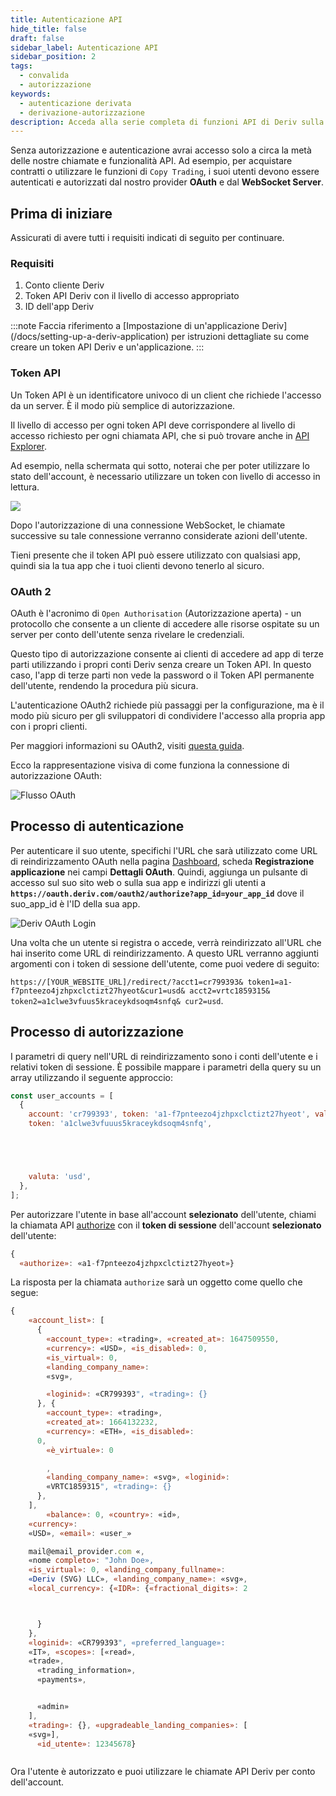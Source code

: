 ```yaml
---
title: Autenticazione API
hide_title: false
draft: false
sidebar_label: Autenticazione API
sidebar_position: 2
tags:
  - convalida
  - autorizzazione
keywords:
  - autenticazione derivata
  - derivazione-autorizzazione
description: Acceda alla serie completa di funzioni API di Deriv sulla sua app di trading autenticando gli utenti con un token API. Impari a farlo con un esempio di API.
---
```


Senza autorizzazione e autenticazione avrai accesso solo a circa la metà delle nostre chiamate e funzionalità API. Ad esempio, per acquistare contratti o utilizzare le funzioni di `Copy Trading`, i suoi utenti devono essere autenticati e autorizzati dal nostro provider **OAuth** e dal **WebSocket Server**.

## Prima di iniziare

Assicurati di avere tutti i requisiti indicati di seguito per continuare.

### Requisiti

1. Conto cliente Deriv
2. Token API Deriv con il livello di accesso appropriato
3. ID dell'app Deriv

:::note
Faccia riferimento a [Impostazione di un'applicazione Deriv] (/docs/setting-up-a-deriv-application) per istruzioni dettagliate su come creare un token API Deriv e un'applicazione.
:::

### Token API

Un Token API è un identificatore univoco di un client che richiede l'accesso da un server. È il modo più semplice di autorizzazione.

Il livello di accesso per ogni token API deve corrispondere al livello di accesso richiesto per ogni chiamata API, che si può trovare anche in [API Explorer](/api-explorer).

Ad esempio, nella schermata qui sotto, noterai che per poter utilizzare lo stato dell'account, è necessario utilizzare un token con livello di accesso in lettura.

![](/img/acc_status_scope_api_explorer.png)

Dopo l'autorizzazione di una connessione WebSocket, le chiamate successive su tale connessione verranno considerate azioni dell'utente.

Tieni presente che il token API può essere utilizzato con qualsiasi app, quindi sia la tua app che i tuoi clienti devono tenerlo al sicuro.

### OAuth 2

OAuth è l'acronimo di `Open Authorisation` (Autorizzazione aperta) - un protocollo che consente a un cliente di accedere alle risorse ospitate su un server per conto dell'utente senza rivelare le credenziali.

Questo tipo di autorizzazione consente ai clienti di accedere ad app di terze parti utilizzando i propri conti Deriv senza creare un Token API. In questo caso, l'app di terze parti non vede la password o il Token API permanente dell'utente, rendendo la procedura più sicura.

L'autenticazione OAuth2 richiede più passaggi per la configurazione, ma è il modo più sicuro per gli sviluppatori di condividere l'accesso alla propria app con i propri clienti.

Per maggiori informazioni su OAuth2, visiti [questa guida](https://aaronparecki.com/oauth-2-simplified/).

Ecco la rappresentazione visiva di come funziona la connessione di autorizzazione OAuth:

![Flusso OAuth](/img/how_oauth_works.png "flusso OAuth")

## Processo di autenticazione

Per autenticare il suo utente, specifichi l'URL che sarà utilizzato come URL di reindirizzamento OAuth nella pagina [Dashboard](/dashboard), scheda **Registrazione applicazione** nei campi **Dettagli OAuth**. Quindi, aggiunga un pulsante di accesso sul suo sito web o sulla sua app e indirizzi gli utenti a **`https://oauth.deriv.com/oauth2/authorize?app_id=your_app_id`** dove il suo_app_id è l'ID della sua app.

![Deriv OAuth Login](/img/oauth_login.png "Deriv OAuth Login")

Una volta che un utente si registra o accede, verrà reindirizzato all'URL che hai inserito come URL di reindirizzamento. A questo URL verranno aggiunti argomenti con i token di sessione dell'utente, come puoi vedere di seguito:

`https://[YOUR_WEBSITE_URL]/redirect/?acct1=cr799393& token1=a1-f7pnteezo4jzhpxclctizt27hyeot&cur1=usd& acct2=vrtc1859315& token2=a1clwe3vfuus5kraceykdsoqm4snfq& cur2=usd`.

## Processo di autorizzazione

I parametri di query nell'URL di reindirizzamento sono i conti dell'utente e i relativi token di sessione. È possibile mappare i parametri della query su un array utilizzando il seguente approccio:

```js showLineNumbers
const user_accounts = [
  {
    account: 'cr799393', token: 'a1-f7pnteezo4jzhpxclctizt27hyeot', valuta: 'usd',}, {account: 'vrtc1859315',
    token: 'a1clwe3vfuuus5kraceykdsoqm4snfq',





    valuta: 'usd',
  },
];
```

Per autorizzare l'utente in base all'account **selezionato** dell'utente, chiami la chiamata API [authorize](/api-explorer#authorize) con il **token di sessione** dell'account **selezionato** dell'utente:

```js showLineNumbers
{
  «authorize»: «a1-f7pnteezo4jzhpxclctizt27hyeot»}

```

La risposta per la chiamata `authorize` sarà un oggetto come quello che segue:

```js showLineNumbers
{
    «account_list»: [
      {
        «account_type»: «trading», «created_at»: 1647509550,
        «currency»: «USD», «is_disabled»: 0,
        «is_virtual»: 0,
        «landing_company_name»:
        «svg»,

        «loginid»: «CR799393", «trading»: {}
      }, {
        «account_type»: «trading»,
        «created_at»: 1664132232,
        «currency»: «ETH», «is_disabled»:
      0,
        «è_virtuale»: 0

        ,
        «landing_company_name»: «svg», «loginid»:
        «VRTC1859315", «trading»: {}
      },
    ],
        «balance»: 0, «country»: «id»,
    «currency»:
    «USD», «email»: «user_»

    mail@email_provider.com «,
    «nome completo»: "John Doe»,
    «is_virtual»: 0, «landing_company_fullname»:
    «Deriv (SVG) LLC», «landing_company_name»: «svg»,
    «local_currency»: {«IDR»: {«fractional_digits»: 2



      }
    },
    «loginid»: «CR799393", «preferred_language»:
    «IT», «scopes»: [«read»,
    «trade»,
      «trading_information»,
      «payments»,


      «admin»
    ],
    «trading»: {}, «upgradeable_landing_companies»: [
    «svg»],
      «id_utente»: 12345678}



```

Ora l'utente è autorizzato e puoi utilizzare le chiamate API Deriv per conto dell'account.
